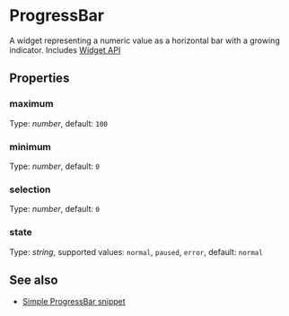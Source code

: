 ---
---
# ProgressBar

A widget representing a numeric value as a horizontal bar with a growing indicator.
Includes [Widget API](Widget.md)

## Properties

### maximum
Type: *number*, default: `100`

### minimum

Type: *number*, default: `0`

### selection

Type: *number*, default: `0`

### state

Type: *string*, supported values: `normal`, `paused`, `error`, default: `normal`


## See also

- [Simple ProgressBar snippet](https://github.com/eclipsesource/tabris-js/blob/v1.0.0/snippets/progressbar/progressbar.js)
